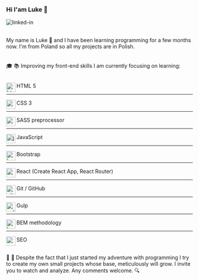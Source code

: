 ### Hi I'am Luke 👋

[<img align="left" alt="linked-in" src="https://img.shields.io/badge/linkedin-%230077B5.svg?&style=for-the-badge&logo=linkedin&logoColor=white" />](https://www.linkedin.com/in/łukasz-romanek)<br><br>

My name is Luke :eyes: and I have been learning programming for a few months now. I'm from Poland so all my projects are in Polish.<br><br>  
 :mortar_board: :books: Improving my front-end skills I am currently focusing on learning:<br><br>

<img align="left" width="25px" alt="html" src="https://img.icons8.com/color/344/html-5--v1.png" />  HTML 5<hr>
<img align="left" width="25px" alt="css" src="https://img.icons8.com/color/344/css3.png" /> CSS 3<hr>
<img align="left" width="25px" alt="sass" src="https://img.icons8.com/color/344/sass.png" /> SASS preprocessor<hr>
<img align="left" width="25px" alt="javascript" src="https://img.icons8.com/color/344/javascript--v1.png" /> JavaScript<hr>
<img align="left" width="25px" alt="bootstrap" src="https://img.icons8.com/color/344/bootstrap.png" /> Bootstrap<hr>
<img align="left" width="25px" alt="css" src="https://img.icons8.com/officel/30/000000/react.png" /> React (Create React App, React Router)<hr>
<img align="left" width="25px" alt="git" src="https://img.icons8.com/color/344/git.png" /> Git / GitHub<hr>
<img align="left" width="25px" alt="gulp" src="https://img.icons8.com/external-tal-revivo-color-tal-revivo/344/external-gulp-an-open-source-javascript-toolkit-by-fractal-innovations-logo-color-tal-revivo.png" /> Gulp<hr>
<img align="left" width="25px" alt="bem" src="https://img.icons8.com/fluency/344/left-view.png" /> BEM methodology<hr>
<img align="left" width="25px" alt="seo" src="https://img.icons8.com/external-flaticons-flat-flat-icons/344/external-seo-web-development-flaticons-flat-flat-icons-2.png" /> SEO<br><br>

:construction: :wrench: Despite the fact that I just started my adventure with programming I try to create my own small projects whose base, meticulously will grow. I invite you to watch and analyze. Any comments welcome. :mag:

